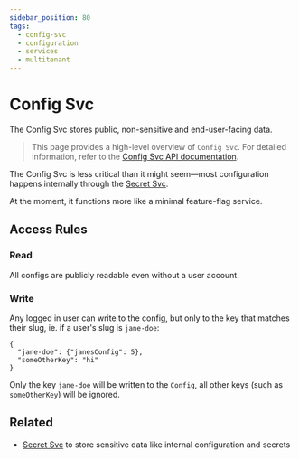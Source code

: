 ```yaml
---
sidebar_position: 80
tags:
  - config-svc
  - configuration
  - services
  - multitenant
---
```


# Config Svc

The Config Svc stores public, non-sensitive and end-user-facing data.

> This page provides a high-level overview of `Config Svc`. For detailed information, refer to the [Config Svc API documentation](/docs/1backend-api/list-configs).

The Config Svc is less critical than it might seem—most configuration happens internally through the [Secret Svc](/docs/built-in-services/secret-svc).

At the moment, it functions more like a minimal feature-flag service.

## Access Rules

### Read

All configs are publicly readable even without a user account.

### Write

Any logged in user can write to the config, but only to the key that matches their slug, ie. if a user's slug is `jane-doe`:

```
{
  "jane-doe": {"janesConfig": 5},
  "someOtherKey": "hi"
}
```

Only the key `jane-doe` will be written to the `Config`, all other keys (such as `someOtherKey`) will be ignored.

## Related

- [Secret Svc](/docs/built-in-services/secret-svc) to store sensitive data like internal configuration and secrets
